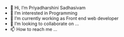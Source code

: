 - 👋 Hi, I’m Priyadharshini Sadhasivam
- 👀 I’m interested in Programming
- 🌱 I’m currently working as Front end web developer
- 💞️ I’m looking to collaborate on ...
- 📫 How to reach me ...

<!---
webdesignl/webdesignl is a ✨ special ✨ repository because its `README.md` (this file) appears on your GitHub profile.
You can click the Preview link to take a look at your changes.
--->

